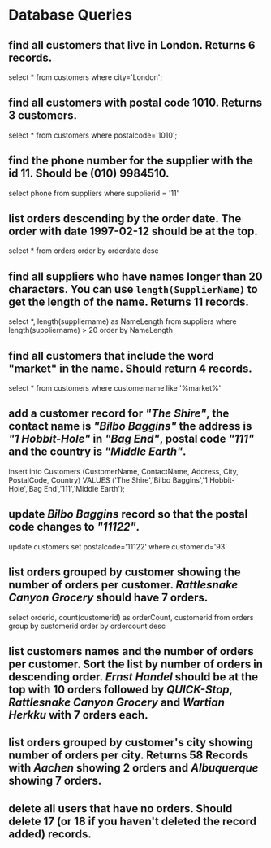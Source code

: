 # Database Queries

## find all customers that live in London. Returns 6 records.

select \* from customers where city='London';

## find all customers with postal code 1010. Returns 3 customers.

select \* from customers where postalcode='1010';

## find the phone number for the supplier with the id 11. Should be (010) 9984510.

select phone from suppliers where supplierid = '11'

## list orders descending by the order date. The order with date 1997-02-12 should be at the top.

select \* from orders order by orderdate desc

## find all suppliers who have names longer than 20 characters. You can use `length(SupplierName)` to get the length of the name. Returns 11 records.

select \*, length(suppliername) as NameLength from suppliers where length(suppliername) > 20 order by NameLength

## find all customers that include the word "market" in the name. Should return 4 records.

select \* from customers where customername like '%market%'

## add a customer record for _"The Shire"_, the contact name is _"Bilbo Baggins"_ the address is _"1 Hobbit-Hole"_ in _"Bag End"_, postal code _"111"_ and the country is _"Middle Earth"_.

insert into Customers (CustomerName, ContactName, Address, City, PostalCode, Country) VALUES ('The Shire','Bilbo Baggins','1 Hobbit-Hole','Bag End','111','Middle Earth');

## update _Bilbo Baggins_ record so that the postal code changes to _"11122"_.

update customers set postalcode='11122' where customerid='93'

## list orders grouped by customer showing the number of orders per customer. _Rattlesnake Canyon Grocery_ should have 7 orders.

select orderid, count(customerid) as orderCount, customerid from orders group by customerid order by ordercount desc

## list customers names and the number of orders per customer. Sort the list by number of orders in descending order. _Ernst Handel_ should be at the top with 10 orders followed by _QUICK-Stop_, _Rattlesnake Canyon Grocery_ and _Wartian Herkku_ with 7 orders each.

## list orders grouped by customer's city showing number of orders per city. Returns 58 Records with _Aachen_ showing 2 orders and _Albuquerque_ showing 7 orders.

## delete all users that have no orders. Should delete 17 (or 18 if you haven't deleted the record added) records.
